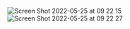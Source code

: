 ![Screen Shot 2022-05-25 at 09 22 15](https://user-images.githubusercontent.com/79700458/170216450-cd54170a-d9bc-4bb2-a322-03a36c3f6d66.png)
![Screen Shot 2022-05-25 at 09 22 27](https://user-images.githubusercontent.com/79700458/170216454-37655595-be67-4007-8057-bffbd2c6bddc.png)
